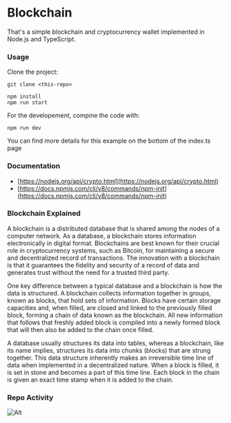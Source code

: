 # Blockchain

That's a simple blockchain and cryptocurrency wallet implemented in Node.js and TypeScript.

### Usage

Clone the project:
```
git clone <this-repo>

npm install
npm run start
```
For the developement, compine the code with:

```
npm run dev
```

You can find more details for this example on the bottom of the index.ts page

### Documentation

- [https://nodejs.org/api/crypto.html](https://nodejs.org/api/crypto.html)
- [https://docs.npmjs.com/cli/v8/commands/npm-init](https://docs.npmjs.com/cli/v8/commands/npm-init)

### Blockchain Explained

A blockchain is a distributed database that is shared among the nodes of a computer network. As a database, a blockchain stores information electronically in digital format. Blockchains are best known for their crucial role in cryptocurrency systems, such as Bitcoin, for maintaining a secure and decentralized record of transactions. The innovation with a blockchain is that it guarantees the fidelity and security of a record of data and generates trust without the need for a trusted third party.

One key difference between a typical database and a blockchain is how the data is structured. A blockchain collects information together in groups, known as blocks, that hold sets of information. Blocks have certain storage capacities and, when filled, are closed and linked to the previously filled block, forming a chain of data known as the blockchain. All new information that follows that freshly added block is compiled into a newly formed block that will then also be added to the chain once filled.

A database usually structures its data into tables, whereas a blockchain, like its name implies, structures its data into chunks (blocks) that are strung together. This data structure inherently makes an irreversible time line of data when implemented in a decentralized nature. When a block is filled, it is set in stone and becomes a part of this time line. Each block in the chain is given an exact time stamp when it is added to the chain.

### Repo Activity

![Alt](https://repobeats.axiom.co/api/embed/99f9886a1aa4fbeffd4d0ba91ad125614e45abe1.svg "Repobeats analytics image")
